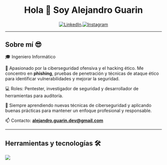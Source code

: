 <h1 align="center">Hola 👋 Soy Alejandro Guarin</h1> 

<p align="center">
  <a href="https://www.linkedin.com/in/tu-linkedin" target="blank">
    <img align="center" src="https://img.shields.io/badge/LinkedIn-000000?style=for-the-badge&logo=linkedin&logoColor=blue" alt="LinkedIn"/>
  </a>
  <a href="https://www.instagram.com/guarindev/" target="blank">
    <img align="center" src="https://img.shields.io/badge/Instagram-000000?style=for-the-badge&logo=instagram&logoColor=dd2a7b" alt="Instagram"/>
  </a>
</p>

---

<h2>Sobre mí 😎</h2>

<p>
🎓 Ingeniero Informático  

🔐 Apasionado por la ciberseguridad ofensiva y el hacking ético. Me concentro en **phishing**, pruebas de penetración y técnicas de ataque ético para identificar vulnerabilidades y mejorar la seguridad.  

💻 Roles: Pentester, investigador de seguridad y desarrollador de herramientas para auditoría.  

🚀 Siempre aprendiendo nuevas técnicas de ciberseguridad y aplicando buenas prácticas para mantener un enfoque profesional y responsable.  

📫 Contacto: **alejandro.guarin.dev@gmail.com**
</p>

---

<h2>Herramientas y tecnologías 🛠️</h2>
<p>
  <a href="https://skillicons.dev">
    <img src="https://skillicons.dev/icons?i=python,bash,git,github,kali,metasploit,wireshark" />
  </a>
</p>

